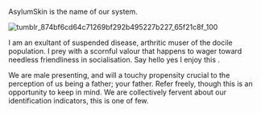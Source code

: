 AsylumSkin is the name of our system. 

![tumblr_874bf6cd64c71269bf292b495227b227_65f21c8f_100](https://github.com/user-attachments/assets/ed3731e6-b24f-4579-a76c-0052d75f5d66)

I am an exultant of suspended disease, arthritic muser of the docile population. I prey with a scornful valour that happens to wager toward needless friendliness in socialisation. Say hello yes I enjoy this . 

We are male presenting, and will a touchy propensity crucial to the perception of us being a father; your father. Refer freely, though this is an opportunity to keep in mind. We are collectively fervent about our identification indicators, this is one of few.
